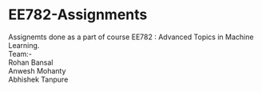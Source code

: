 # EE782-Assignments

Assignemts done as a part of course EE782 : Advanced Topics in Machine Learning.   
Team:-  
Rohan Bansal  
Anwesh Mohanty  
Abhishek Tanpure  

